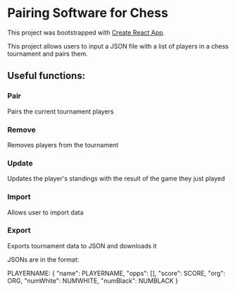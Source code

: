 # Pairing Software for Chess

This project was bootstrapped with [Create React App](https://github.com/facebook/create-react-app).

This project allows users to input a JSON file with a list of players in a chess tournament and pairs them.

## Useful functions:

### Pair 

Pairs the current tournament players

### Remove

Removes players from the tournament

### Update

Updates the player's standings with the result of the game they just played

### Import 

Allows user to import data

### Export 

Exports tournament data to JSON and downloads it

JSONs are in the format:

PLAYERNAME: {
    "name": PLAYERNAME,
    "opps": [],
    "score": SCORE,
    "org": ORG,
    "numWhite": NUMWHITE,
    "numBlack": NUMBLACK
}
